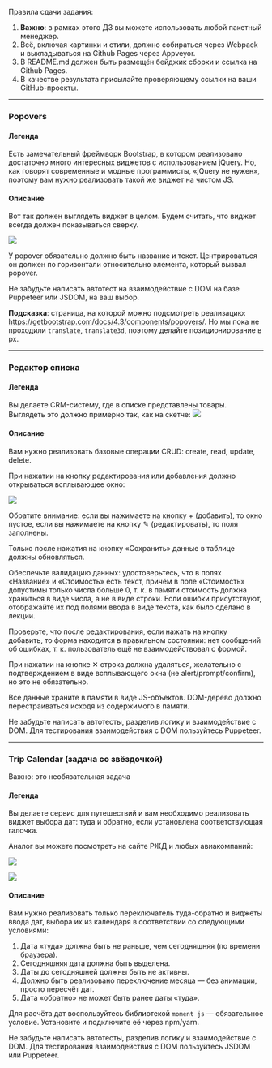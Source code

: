 Правила сдачи задания:
1. **Важно**: в рамках этого ДЗ вы можете использовать любой пакетный менеджер.
2. Всё, включая картинки и стили, должно собираться через Webpack и выкладываться на Github Pages через Appveyor.
3. В README.md должен быть размещён бейджик сборки и ссылка на Github Pages.
4. В качестве результата присылайте проверяющему ссылки на ваши GitHub-проекты.

---

### Popovers

#### Легенда

Есть замечательный фреймворк Bootstrap, в котором реализовано достаточно много интересных виджетов с использованием jQuery. Но, как говорят современные и модные программисты, «jQuery не нужен», поэтому вам нужно реализовать такой же виджет на чистом JS.

#### Описание

Вот так должен выглядеть виджет в целом. Будем считать, что виджет всегда должен показываться сверху.

![](./pic/Popovers.png)


У popover обязательно должно быть название и текст. Центрироваться он должен по горизонтали относительно элемента, который вызвал popover.

Не забудьте написать автотест на взаимодействие с DOM на базе Puppeteer или JSDOM, на ваш выбор.

**Подсказка**: страница, на которой можно подсмотреть реализацию: https://getbootstrap.com/docs/4.3/components/popovers/. Но мы пока не проходили `translate`, `translate3d`, поэтому делайте позиционирование в px.

---

### Редактор списка

#### Легенда

Вы делаете CRM-систему, где в списке представлены товары. Выглядеть это должно примерно так, как на скетче:
![](./pic/list.png)

#### Описание

Вам нужно реализовать базовые операции CRUD: create, read, update, delete.

При нажатии на кнопку редактирования или добавления должно открываться всплывающее окно:

![](./pic/list-2.png)

Обратите внимание: если вы нажимаете на кнопку + (добавить), то окно пустое, если вы нажимаете на кнопку ✎ (редактировать), то поля заполнены.

Только после нажатия на кнопку «Сохранить» данные в таблице должны обновляться.

Обеспечьте валидацию данных: удостоверьтесь, что в полях «Название» и «Стоимость» есть текст, причём в поле «Стоимость» допустимы только числа больше 0, т. к. в памяти стоимость должна храниться в виде числа, а не в виде строки. Если ошибки присутствуют, отображайте их под полями ввода в виде текста, как было сделано в лекции.

Проверьте, что после редактирования, если нажать на кнопку добавить, то форма находится в правильном состоянии: нет сообщений об ошибках, т. к. пользователь ещё не взаимодействовал с формой.

При нажатии на кнопке ✕ строка должна удаляться, желательно с подтверждением в виде всплывающего окна (не alert/prompt/confirm), но это не обязательно.

Все данные храните в памяти в виде JS-объектов. DOM-дерево должно перестраиваться исходя из содержимого в памяти.

Не забудьте написать автотесты, разделив логику и взаимодействие с DOM. Для тестирования взаимодействия с DOM пользуйтесь Puppeteer.

---

### Trip Calendar (задача со звёздочкой)

Важно: это необязательная задача

#### Легенда

Вы делаете сервис для путешествий и вам необходимо реализовать виджет выбора дат: туда и обратно, если установлена соответствующая галочка.

Аналог вы можете посмотреть на сайте РЖД и любых авиакомпаний:

![](./pic/trip.png)

![](./pic/trip-2.png)

#### Описание

Вам нужно реализовать только переключатель туда-обратно и виджеты ввода дат, выбора их из календаря в соответствии со следующими условиями:

1. Дата «туда» должна быть не раньше, чем сегодняшняя (по времени браузера).
1. Сегодняшняя дата должна быть выделена.
1. Даты до сегодняшней должны быть не активны.
1. Должно быть реализовано переключение месяца — без анимации, просто пересчёт дат.
1. Дата «обратно» не может быть ранее даты «туда».

Для расчёта дат воспользуйтесь библиотекой `moment js` — обязательное условие. Установите и подключите её через npm/yarn.

Не забудьте написать автотесты, разделив логику и взаимодействие с DOM. Для тестирования взаимодействия с DOM пользуйтесь JSDOM или Puppeteer.
